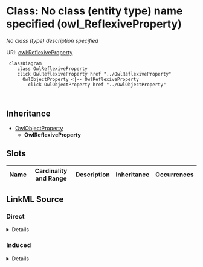 

# Class: No class (entity type) name specified (owl_ReflexiveProperty)


_No class (type) description specified_







URI: [owl:ReflexiveProperty](http://www.w3.org/2002/07/owl#ReflexiveProperty)






```mermaid
 classDiagram
    class OwlReflexiveProperty
    click OwlReflexiveProperty href "../OwlReflexiveProperty"
      OwlObjectProperty <|-- OwlReflexiveProperty
        click OwlObjectProperty href "../OwlObjectProperty"
      
      
```





## Inheritance
* [OwlObjectProperty](../classes/OwlObjectProperty.md)
    * **OwlReflexiveProperty**



## Slots

| Name | Cardinality and Range | Description | Inheritance | Occurrences |
| ---  | --- | --- | --- | --- |














## LinkML Source

<!-- TODO: investigate https://stackoverflow.com/questions/37606292/how-to-create-tabbed-code-blocks-in-mkdocs-or-sphinx -->

### Direct

<details>

```yaml
name: owl_ReflexiveProperty
conforms_to: No schema conformance document specified
description: No class (type) description specified
title: No class (entity type) name specified
from_schema: sawgraph-kg
rank: 1000
is_a: owl_ObjectProperty
class_uri: owl:ReflexiveProperty

```
</details>

### Induced

<details>

```yaml
name: owl_ReflexiveProperty
conforms_to: No schema conformance document specified
description: No class (type) description specified
title: No class (entity type) name specified
from_schema: sawgraph-kg
rank: 1000
is_a: owl_ObjectProperty
class_uri: owl:ReflexiveProperty

```
</details>